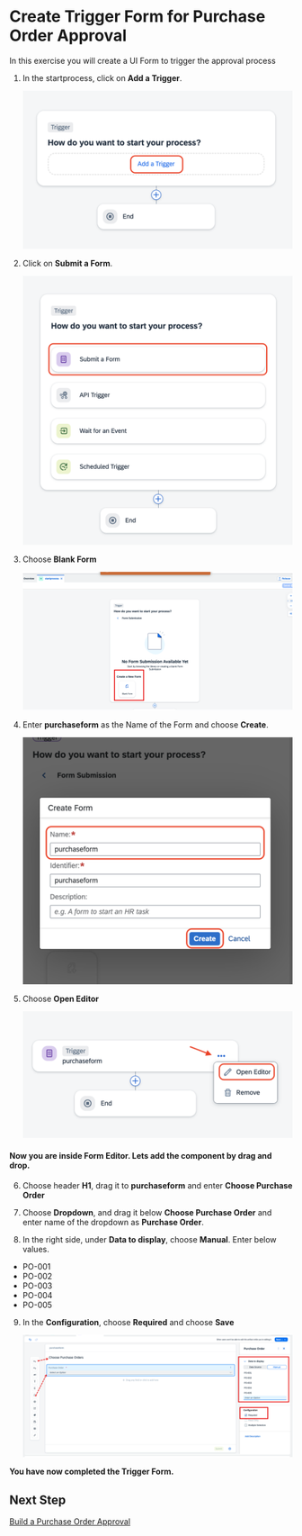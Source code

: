 # Create Trigger Form for Purchase Order Approval
In this exercise you will create a UI Form to trigger the approval process

1. In the startprocess, click on **Add a Trigger**.

    ![form](./images/add_a_trigger.png)

2. Click on **Submit a Form**.

    ![form](./images/submit_a_form.png)

3. Choose **Blank Form**

    ![form](./images/blank%20form.png)

4. Enter **purchaseform** as the Name of the Form and choose **Create**.

    ![form](./images/create_form.png)

5. Choose **Open Editor**

    ![form](./images/open_editor.png)

#### Now you are inside Form Editor. Lets add the component by drag and drop.

6. Choose header **H1**, drag it to **purchaseform** and enter **Choose Purchase Order**

7. Choose **Dropdown**, and drag it below **Choose Purchase Order** and enter name of the dropdown as **Purchase Order**.
8. In the right side, under **Data to display**, choose **Manual**. Enter below values.

* PO-001
* PO-002
* PO-003
* PO-004
* PO-005

9. In the **Configuration**, choose **Required** and choose **Save**

    ![](./images/fillform.png)

**You have now completed the Trigger Form.**

## Next Step

[Build a Purchase Order Approval](../approval/README.md)

